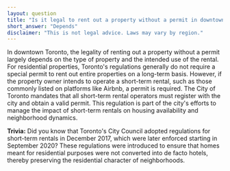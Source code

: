 ```yaml
---
layout: question
title: "Is it legal to rent out a property without a permit in downtown Toronto?"
short_answer: "Depends"
disclaimer: "This is not legal advice. Laws may vary by region."
---
```


In downtown Toronto, the legality of renting out a property without a permit largely depends on the type of property and the intended use of the rental. For residential properties, Toronto's regulations generally do not require a special permit to rent out entire properties on a long-term basis. However, if the property owner intends to operate a short-term rental, such as those commonly listed on platforms like Airbnb, a permit is required. The City of Toronto mandates that all short-term rental operators must register with the city and obtain a valid permit. This regulation is part of the city's efforts to manage the impact of short-term rentals on housing availability and neighborhood dynamics.

**Trivia:** Did you know that Toronto's City Council adopted regulations for short-term rentals in December 2017, which were later enforced starting in September 2020? These regulations were introduced to ensure that homes meant for residential purposes were not converted into de facto hotels, thereby preserving the residential character of neighborhoods.
